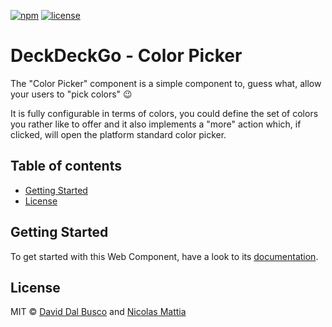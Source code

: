 [![npm][npm-badge]][npm-badge-url]
[![license][npm-license]][npm-license-url]

[npm-badge]: https://img.shields.io/npm/v/@deckdeckgo/color
[npm-badge-url]: https://www.npmjs.com/package/@deckdeckgo/color
[npm-license]: https://img.shields.io/npm/l/@deckdeckgo/color
[npm-license-url]: https://github.com/deckgo/deckdeckgo/blob/master/webcomponents/color/LICENSE

# DeckDeckGo - Color Picker

The "Color Picker" component is a simple component to, guess what, allow your users to "pick colors" 😉

It is fully configurable in terms of colors, you could define the set of colors you rather like to offer and it also implements a "more" action which, if clicked, will open the platform standard color picker.

## Table of contents

- [Getting Started](#getting-started)
- [License](#license)

## Getting Started

To get started with this Web Component, have a look to its [documentation](https://docs.deckdeckgo.com/?path=/story/components-color--color).

## License

MIT © [David Dal Busco](mailto:david.dalbusco@outlook.com) and [Nicolas Mattia](mailto:nicolas@nmattia.com)

[deckdeckgo]: https://deckdeckgo.com
